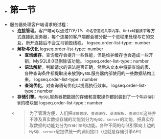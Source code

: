 - # 第一节
- 服务器处理客户端请求的过程：
	- **连接管理**。客户端可以通过`TCP/IP`、`命名管道或共享内存`、`Unix域套接字`等方式连接到服务器，每个连接的客户端都会被分配一个进程来处理与它的交互，断开连接后不会立马销毁线程。
	  logseq.order-list-type:: number
	- **解析与优化**
	  logseq.order-list-type:: number
		- **查询缓存**。查询缓存会提升一些性能，但是维护缓存也会造成一些开销，MySQL8.0已删除该功能。
		  logseq.order-list-type:: number
		- **语法解析**。判断请求的语法是否正确，然后从文本中将要查询的表、各种查询条件都提取出来放到`MySQL`服务器内部使用的一些数据结构上来。
		  logseq.order-list-type:: number
		- **查询优化**。对查询语句优化以提高执行效率。
		  logseq.order-list-type:: number
	- **存储引擎**。`MySQL`服务器把数据的存储和提取操作都封装到了一个叫`存储引擎`的模块里
	  logseq.order-list-type:: number
	- > 为了管理方便，人们把`连接管理`、`查询缓存`、`语法解析`、`查询优化`这些并不涉及真实数据存储的功能划分为`MySQL server`的功能，把真实存取数据的功能划分为`存储引擎`的功能。各种不同的存储引擎向上边的`MySQL server`层提供统一的调用接口（也就是存储引擎API）